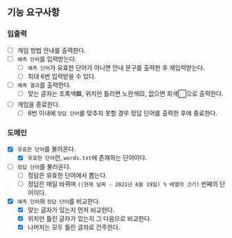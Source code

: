 ## 기능 요구사항
### 입출력
 - [ ] 게임 방법 안내를 출력한다.
 - [ ] `예측 단어`를 입력받는다.
   - [ ] `예측 단어`가 유효한 단어가 아니면 안내 문구를 출력한 후 재입력받는다.
   - [ ] 최대 6번 입력받을 수 있다.
 - [ ] `예측 결과`를 출력한다.
   - [ ] 맞는 글자는 초록색🟩, 위치만 틀리면 노란색🟨, 없으면 회색⬜으로 출력한다.
 - [ ] 게임을 종료한다.
   - [ ] 6번 이내에 `정답 단어`를 맞추지 못할 경우 정답 단어를 출력한 후에 종료한다.
 
### 도메인
 - [x] `유효한 단어`를 불러온다.
   - [x] `유효한 단어`란, `words.txt`에 존재하는 단어이다.
 - [ ] `정답 단어`를 불러온다.
   - [ ] 정답은 유효한 단어에서 뽑는다. 
   - [ ] 정답은 매일 바뀌며 `((현재 날짜 - 2021년 6월 19일) % 배열의 크기)` 번째의 단어이다.
 - [x] `예측 단어`와 `정답 단어`를 비교한다.
   - [x] 맞는 글자가 있는지 먼저 비교한다.
   - [x] 위치만 틀린 글자가 있는지 그 다음으로 비교한다.
   - [x] 나머지는 모두 틀린 글자로 간주한다.

